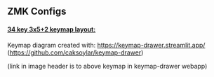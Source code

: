 ## ZMK Configs

#### [34 key 3x5+2 keymap layout:](https://caksoylar.github.io/keymap-drawer?keymap_yaml=H4sIAAAAAAAC_5VW_1LbRhD-30-xwSQH4UQsgQGrbSbGYOLUEIqhbUocR7ZlrLEsaaRTKCXOY_Rt-jJ9ku6dTtJJ2OOUGa3kb2_39se3d1Rd68GPmQmPf81ng5n9MPStcGzCKLTGjr-oVOPI8e4gurftYCsBtykMYwZ-yKY-2Fbk2CEwH0LbGleqlSp0PBj53sS5Az9gju9FENkMofnQH9ybYNThhfw1NUGvQyULQbgcZD-jwHXwzcLYphD695EJexRN3Xju4XedApvG8yF-GosF92KHkVkBOG72Tvlbg1v4hcJvFE4pXFG4pvCBwg2FDoX3FC6hLxc94i5NChhOt3V91V1QgfQSpNm9lsBJApzddCTQToDe2077epF5O6PwNtG_E_qrRJ9APydQ7qObAPkuPySACCTz-QeF3ym0KPxK4ZjCBYVzCoQSCrsUXhUSOe21ynH2LputUwH2Ppw_wS5uUmxzcz52zJQEWmizOPQ2N_OQxUa4Pq0u0TECYnCxx8U-F3UuDrg45OKIiwYXNaLG-e_f_2ADHwKbd9jyokIMQ2s0iwJrZGtIBdfxbBmF0o3ywtD-gv1_YpBXYUftFoajYUyJEytEdmmuPWEamzoiY1Ux9u-9pYo4WAqHzt207GlJQrCmGuSnpL3kJb5fIanen2PDLs_g5EK8bi6R2BdIStFxtfXNk3eLgvfehO0Iagt1xJzR7EFURWw4td2xrNGTMIQbZE3W8We8k2-4eORiwcVXLj6jGMhoE-QbF1WSRYLF2KKAxwfZILL-OyKzj_gL_7KFQJ6j7hOit3xhnyR6WRLyAsWP-H5NhCuAtbRS0xQ-lEHLeI1VS7Ns6xTaBj543rT38cGzpn2AzyE-R_g08NFrazvIAzy-6oCWfuyQBE1IEc2cQAuQuI4fRzlXvvATztbmjrcEDVwVFB48-0_GodUNTGOUXHRjm_k-m8oZIa3uFSlOVXlFbY1eX6M3SFqO0rMu5rUEVbeVJfInE75vwTZZEOAloQVWHCXjJ24hvDI0eITAhFsdW6wf9inMMGQTo3MR5LdJHxZLF608MLkhnpNlO-NAOucUtkwY-oz5cwoYMd6RJmi7jbpqgrTTpcknBT_IYTE3eE1nJjXU7SU6XpgIJ98dsdBVJ79gwJ01igbhEoNsPY6EITcQc7wiDcUCDeT6kRVERHHGg61J3TdVgTa6LhVvVAUOpZ56q6qKvTxvnHBFgeOr70vFc1XBi1uXis-kWF7ZXzsaKTgO_5Fc_5UU8Yw1L1UFnhR6avFMVTTympfyruWJFzfX9Tzz1VeKst7IC7L2qizZGQqBtgQPtnGExsm_YlAiQ1pcZg1VzWGe-2YJz6aA02eZ16O8PN-TqqGEPFBxPnFpY7QCi3gUMrqPJYs06g1CNpaye1dHSoEVjgbRyHLxiNltFMmTtnxDjgfzg5L1KmPsccrhx8X_NtaVydzaJt8Z_KFaekP1cdtf4WMfD6n_ADqIO8s5DAAA)


Keymap diagram created with:
https://keymap-drawer.streamlit.app/ (https://github.com/caksoylar/keymap-drawer)

(link in image header is to above keymap in keymap-drawer webapp)
